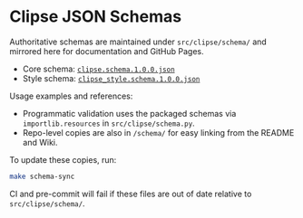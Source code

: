 # Clipse JSON Schemas

Authoritative schemas are maintained under `src/clipse/schema/` and mirrored here for documentation and GitHub Pages.

- Core schema: [`clipse.schema.1.0.0.json`](./clipse.schema.1.0.0.json)
- Style schema: [`clipse_style.schema.1.0.0.json`](./clipse_style.schema.1.0.0.json)

Usage examples and references:
- Programmatic validation uses the packaged schemas via `importlib.resources` in `src/clipse/schema.py`.
- Repo-level copies are also in `/schema/` for easy linking from the README and Wiki.

To update these copies, run:

```bash
make schema-sync
```

CI and pre-commit will fail if these files are out of date relative to `src/clipse/schema/`.

